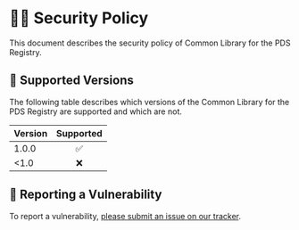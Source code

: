 # 👮‍♀️ Security Policy

This document describes the security policy of Common Library for the PDS Registry.


## 📀 Supported Versions

The following table describes which versions of the Common Library for the PDS Registry are supported and which are not.

| Version | Supported  |
|:--------|:----------:|
| 1.0.0   | ✅         |
| <1.0    | ❌         |


## 🚨 Reporting a Vulnerability

To report a vulnerability, [please submit an issue on our tracker](https://github.com/NASA-PDS/pds-registry-common/issues/new?template=vulnerability-issue.md).
